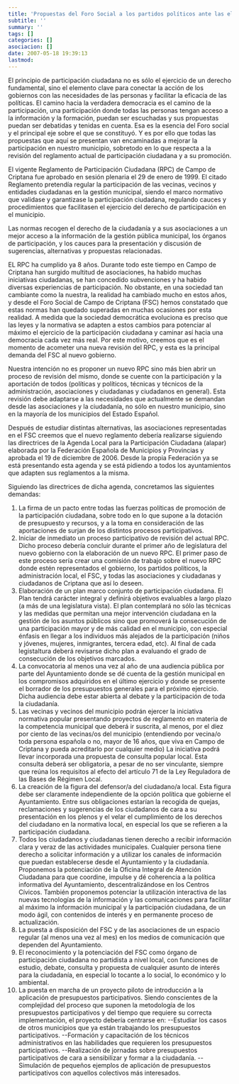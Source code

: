 ```yaml
---
title: 'Propuestas del Foro Social a los partidos políticos ante las elecciones municipales'
subtitle: ''
summary: ''
tags: []
categories: []
asociacion: []
date: 2007-05-18 19:39:13
lastmod:
---
```


El principio de participación ciudadana no es
sólo el ejercicio de un derecho fundamental, sino
el elemento clave para conectar la acción de los
gobiernos con las necesidades de las personas y
facilitar la eficacia de las políticas. El camino hacia
la verdadera democracia es el camino de la
participación, una participación donde todas las
personas tengan acceso a la información y la formación, puedan ser escuchadas y sus propuestas
puedan ser debatidas y tenidas en cuenta. Esa es
la esencia del Foro social y el principal eje sobre el
que se constituyó. Y es por ello que todas las propuestas
que aquí se presentan van encaminadas
a mejorar la participación en nuestro municipio,
sobretodo en lo que respecta a la revisión del reglamento
actual de participación ciudadana y a
su promoción.

El vigente Reglamento de Participación Ciudadana (RPC) de Campo de Criptana fue aprobado en sesión plenaria el 29 de enero de 1999. El citado Reglamento pretendía regular la participación de las vecinas, vecinos y entidades ciudadanas en la gestión municipal, siendo el marco normativo que validase y garantizase la participación ciudadana, regulando cauces y procedimientos que facilitasen el ejercicio del derecho de participación en el municipio.

Las normas recogen el derecho de la ciudadanía y a sus asociaciones a un mejor acceso a la información de la gestión pública municipal, los órganos de participación, y los cauces para la presentación y discusión de sugerencias, alternativas y propuestas relacionadas.

EL RPC ha cumplido ya 8 años. Durante todo este tiempo en Campo de Criptana han surgido multitud de asociaciones, ha habido muchas iniciativas ciudadanas, se han concedido subvenciones y ha habido diversas experiencias de participación. No obstante, en una sociedad tan cambiante como la nuestra, la realidad ha cambiado mucho en estos años, y desde el Foro Social de Campo de Criptana (FSC) hemos constatado que estas normas han quedado superadas en muchas ocasiones por esta realidad. A medida que la sociedad democrática evoluciona es preciso que las leyes y la normativa se adapten a estos cambios para potenciar al máximo el ejercicio de la participación ciudadana y caminar así hacia una democracia cada vez más real. Por este motivo, creemos que es el momento de acometer una nueva revisión del RPC, y esta es la principal demanda del FSC al nuevo gobierno. 

Nuestra intención no es proponer un nuevo RPC sino más bien abrir un proceso de revisión del mismo, donde se cuente con la participación y la aportación de todos (políticas y políticos, técnicas y técnicos de la administración, asociaciones y ciudadanas y ciudadanos en general). Esta revisión debe adaptarse a las necesidades que actualmente se demandan desde las asociaciones y la ciudadanía, no sólo en nuestro municipio, sino en la mayoría de los municipios del Estado Español. 

Después de estudiar distintas alternativas, las asociaciones representadas en el FSC creemos que el nuevo reglamento debería realizarse siguiendo las directrices de la Agenda Local para la Participación Ciudadana (alapar)  elaborada por la Federación Española de Municipios y Provincias y aprobada el 19 de diciembre de 2006. Desde la propia Federación ya se está presentando esta agenda y se está pidiendo a todos los ayuntamientos que adapten sus reglamentos a la misma. 

Siguiendo las directrices de dicha agenda, concretamos las siguientes demandas:

1. La firma de un pacto entre todas las fuerzas políticas de promoción de la participación ciudadana, sobre todo en lo que supone a la dotación de presupuesto y recursos, y a la toma en consideración de las aportaciones de surjan de los distintos procesos participativos. 
1. Iniciar de inmediato un proceso participativo de revisión del actual RPC. Dicho proceso debería concluir durante el primer año de legislatura del nuevo gobierno con la elaboración de un nuevo RPC. El primer paso de este proceso sería crear una comisión de trabajo sobre el nuevo RPC donde estén representados el gobierno, los partidos políticos, la administración local, el FSC, y todas las asociaciones y ciudadanas y ciudadanos de Criptana que así lo deseen. 
1. Elaboración de un plan marco conjunto de participación ciudadana. El Plan tendrá carácter integral y definirá objetivos evaluables a largo plazo (a más de una legislatura vista). El plan contemplará no sólo las técnicas y las medidas que permitan una mejor intervención ciudadana en la gestión de los asuntos públicos sino que promoverá la consecución de una participación mayor y de más calidad en el municipio, con especial énfasis en llegar a los individuos más alejados de la participación (niños y jóvenes, mujeres, inmigrantes, tercera edad, etc). Al final de cada legistaltura deberá revisarse dicho plan a evaluando el grado de consecución de los objetivos marcados. 
1. La convocatoria al menos una vez al año de una audiencia pública por parte del Ayuntamiento donde se dé cuenta de la gestión municipal en los compromisos adquiridos en el último ejercicio y donde se presente el borrador de los presupuestos generales para el próximo ejercicio. Dicha audiencia debe estar abierta al debate y la participación de toda la ciudadanía.
1. Las vecinas y vecinos del municipio podrán ejercer la iniciativa normativa popular presentando proyectos de reglamento en materia de la competencia municipal que deberá ir suscrita, al menos, por el diez por ciento de las vecinas/os del municipio (entendiendo por vecina/o toda persona española o no, mayor de 16 años, que viva en Campo de Criptana y pueda acreditarlo por cualquier medio) La iniciativa podrá llevar incorporada una propuesta de consulta popular local. Esta consulta deberá ser obligatoria, a pesar de no ser vinculante, siempre que reúna los requisitos al efecto del artículo 71 de la Ley Reguladora de las Bases de Régimen Local.
1. La creación de la figura del defensor/a del ciudadano/a local. Esta figura debe ser claramente independiente de la opción política que gobierne el Ayuntamiento. Entre sus obligaciones estarían la recogida de quejas, reclamaciones y sugerencias de los ciudadanos de cara a su presentación en los plenos y el velar el cumplimiento de los derechos del ciudadano en la normativa local, en especial los que se refieren a la participación ciudadana.
1. Todos los ciudadanos y ciudadanas tienen derecho a recibir información clara y veraz de las actividades municipales. Cualquier persona tiene derecho a solicitar información y a utilizar los canales de información que puedan establecerse desde el Ayuntamiento y la ciudadanía. Proponemos la potenciación de la Oficina Integral de Atención Ciudadana para que coordine, impulse y dé coherencia a la política informativa del Ayuntamiento, descentralizándose en los Centros Cívicos. También proponemos potenciar la utilización interactiva de las nuevas tecnologías de la información y las comunicaciones para facilitar al máximo la información municipal y la participación ciudadana, de un modo ágil, con contenidos de interés y en permanente proceso de actualización.
1. La puesta a disposición del FSC y de las asociaciones de un espacio regular  (al menos una vez al mes) en los medios de comunicación que dependen del Ayuntamiento. 
1. El reconocimiento y la potenciación del FSC como órgano de participación ciudadana no partidista a nivel local, con funciones de estudio, debate, consulta y propuesta de cualquier asunto de interés para la ciudadanía, en especial lo tocante a lo social, lo económico y lo ambiental. 
1. La puesta en marcha de un proyecto piloto de introducción a la aplicación de presupuestos participativos. Siendo conscientes de la complejidad del proceso que suponen la metodología de los presupuestos participativos y del tiempo que requiere su correcta implementación, el proyecto debería centrarse en:
 --Estudiar los casos de otros municipios que ya están trabajando los presupuestos participativos.
 --Formación y capacitación de los técnicos administrativos en las habilidades que requieren los presupuestos participativos.
 --Realización de jornadas sobre presupuestos participativos de cara a sensibilizar y formar a la ciudadanía. 
 --Simulación de pequeños ejemplos de aplicación de presupuestos participativos con aquellos colectivos más interesados.  
